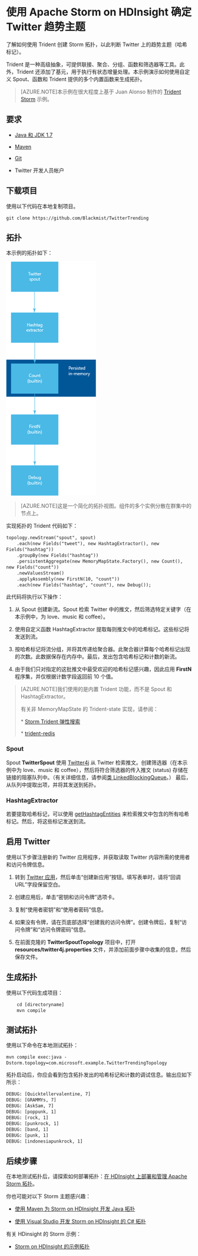 <properties
   pageTitle="使用 Apache Storm on HDInsight 确定 Twitter 趋势主题 | Microsoft Azure"
   description="了解如何使用 Trident 创建一个 Apache Storm 拓扑，根据哈希标记确定 Twitter 上的流行主题。"
   services="hdinsight"
   documentationCenter=""
   authors="Blackmist"
   manager="paulettm"
   editor="cgronlun"
   tags="azure-portal"/>

<tags
   ms.service="hdinsight"
   ms.date="04/14/2017"
   wacn.date="05/31/2017"/>

# 使用 Apache Storm on HDInsight 确定 Twitter 趋势主题

了解如何使用 Trident 创建 Storm 拓扑，以此判断 Twitter 上的趋势主题（哈希标记）。

Trident 是一种高级抽象，可提供联接、聚合、分组、函数和筛选器等工具。此外，Trident 还添加了基元，用于执行有状态增量处理。本示例演示如何使用自定义 Spout、函数和 Trident 提供的多个内置函数来生成拓扑。

> [AZURE.NOTE]本示例在很大程度上基于 Juan Alonso 制作的 [Trident Storm](https://github.com/jalonsoramos/trident-storm) 示例。

## 要求

* <a href="http://www.oracle.com/technetwork/java/javase/downloads/index.html" target="_blank">Java 和 JDK 1.7</a>

* <a href="http://maven.apache.org/what-is-maven.html" target="_blank">Maven</a>

* <a href="http://git-scm.com/" target="_blank">Git</a>

* Twitter 开发人员帐户

## 下载项目

使用以下代码在本地复制项目。

	git clone https://github.com/Blackmist/TwitterTrending

## 拓扑

本示例的拓扑如下：

![拓扑](./media/hdinsight-storm-twitter-trending/trident.png)

> [AZURE.NOTE]这是一个简化的拓扑视图。组件的多个实例分散在群集中的节点上。

实现拓扑的 Trident 代码如下：

	topology.newStream("spout", spout)
	    .each(new Fields("tweet"), new HashtagExtractor(), new Fields("hashtag"))
	    .groupBy(new Fields("hashtag"))
	    .persistentAggregate(new MemoryMapState.Factory(), new Count(), new Fields("count"))
	    .newValuesStream()
	    .applyAssembly(new FirstN(10, "count"))
		.each(new Fields("hashtag", "count"), new Debug());

此代码将执行以下操作：

1. 从 Spout 创建新流。Spout 检索 Twitter 中的推文，然后筛选特定关键字（在本示例中，为 love、music 和 coffee）。

2. 使用自定义函数 HashtagExtractor 提取每则推文中的哈希标记。这些标记将发送到流。

3. 按哈希标记将流分组，并将其传递给聚合器。此聚合器计算每个哈希标记出现的次数。此数据保存在内存中。最后，发出包含哈希标记和计数的新流。

4. 由于我们只对指定的这批推文中最受欢迎的哈希标记感兴趣，因此应用 **FirstN** 程序集，并仅根据计数字段返回前 10 个值。

> [AZURE.NOTE]我们使用的是内置 Trident 功能，而不是 Spout 和 HashtagExtractor。
><p>
> 有关非 MemoryMapState 的 Trident-state 实现，请参阅：
><p>
><p> * <a href="https://github.com/fhussonnois/storm-trident-elasticsearch" target="_blank">Storm Trident 弹性搜索</a>
><p>
><p> * <a href="https://github.com/kstyrc/trident-redis" target="_blank">trident-redis</a>

### Spout

Spout **TwitterSpout** 使用 <a href="http://twitter4j.org/en/" target="_blank">Twitter4j</a> 从 Twitter 检索推文。创建筛选器（在本示例中为 love、music 和 coffee），然后将符合筛选器的传入推文 (status) 存储在链接的阻塞队列中。（有关详细信息，请参阅<a href="http://docs.oracle.com/javase/7/docs/api/java/util/concurrent/LinkedBlockingQueue.html" target="_blank">类 LinkedBlockingQueue</a>。） 最后，从队列中提取出项，并将其发送到拓扑。

### HashtagExtractor

若要提取哈希标记，可以使用 <a href="http://twitter4j.org/javadoc/twitter4j/EntitySupport.html#getHashtagEntities--" target="_blank">getHashtagEntities</a> 来检索推文中包含的所有哈希标记。然后，将这些标记发送到流。

## 启用 Twitter

使用以下步骤注册新的 Twitter 应用程序，并获取读取 Twitter 内容所需的使用者和访问令牌信息。

1. 转到 <a href="https://apps.twitter.com" target="_blank">Twitter 应用</a>，然后单击“创建新应用”按钮。填写表单时，请将“回调 URL”字段保留空白。

2. 创建应用后，单击“密钥和访问令牌”选项卡。

3. 复制“使用者密钥”和“使用者密码”信息。

4. 如果没有令牌，请在页底部选择“创建我的访问令牌”。创建令牌后，复制“访问令牌”和“访问令牌密码”信息。

5. 在前面克隆的 **TwitterSpoutTopology** 项目中，打开 **resources/twitter4j.properties** 文件，并添加前面步骤中收集的信息，然后保存文件。

## 生成拓扑

使用以下代码生成项目：

		cd [directoryname]
		mvn compile

## 测试拓扑

使用以下命令在本地测试拓扑：

	mvn compile exec:java -Dstorm.topology=com.microsoft.example.TwitterTrendingTopology

拓扑启动后，你应会看到包含拓扑发出的哈希标记和计数的调试信息。输出应如下所示：

	DEBUG: [Quicktellervalentine, 7]
	DEBUG: [GRAMMYs, 7]
	DEBUG: [AskSam, 7]
	DEBUG: [poppunk, 1]
	DEBUG: [rock, 1]
	DEBUG: [punkrock, 1]
	DEBUG: [band, 1]
	DEBUG: [punk, 1]
	DEBUG: [indonesiapunkrock, 1]

## 后续步骤

在本地测试拓扑后，请探索如何部署拓扑：[在 HDInsight 上部署和管理 Apache Storm 拓扑](/documentation/articles/hdinsight-storm-deploy-monitor-topology/)。

你也可能对以下 Storm 主题感兴趣：

* [使用 Maven 为 Storm on HDInsight 开发 Java 拓扑](/documentation/articles/hdinsight-storm-develop-java-topology/)

* [使用 Visual Studio 开发 Storm on HDInsight 的 C# 拓扑](/documentation/articles/hdinsight-storm-develop-csharp-visual-studio-topology/)

有关 HDinsight 的 Storm 示例：

* [Storm on HDInsight 的示例拓扑](/documentation/articles/hdinsight-storm-example-topology/)

<!---HONumber=71-->